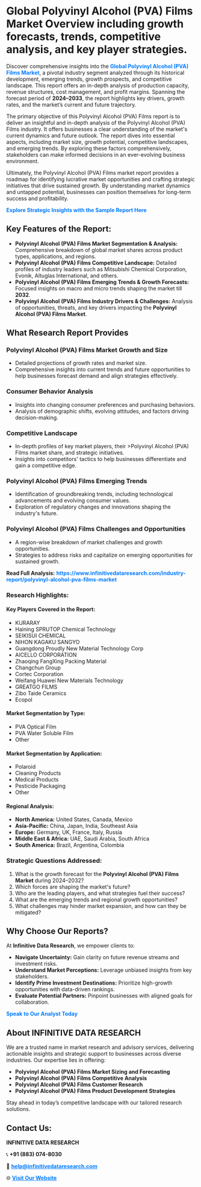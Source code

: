 <h1>Global Polyvinyl Alcohol (PVA) Films Market Overview including growth forecasts, trends, competitive analysis, and key player strategies.</h1>
<p>
Discover comprehensive insights into the 
<a href="https://www.infinitivedataresearch.com/industry-report/polyvinyl-alcohol-pva-films-market" rel="dofollow" style="color: #007BFF; text-decoration: none;"><strong>Global Polyvinyl Alcohol (PVA) Films Market</strong></a>, a pivotal industry segment analyzed through its historical development, emerging trends, growth prospects, and competitive landscape. This report offers an in-depth analysis of production capacity, revenue structures, cost management, and profit margins. Spanning the forecast period of <strong>2024–2033</strong>, the report highlights key drivers, growth rates, and the market’s current and future trajectory.
</p>
<p>
The primary objective of this Polyvinyl Alcohol (PVA) Films report is to deliver an insightful and in-depth analysis of the Polyvinyl Alcohol (PVA) Films industry. It offers businesses a clear understanding of the market's current dynamics and future outlook. The report dives into essential aspects, including market size, growth potential, competitive landscapes, and emerging trends. By exploring these factors comprehensively, stakeholders can make informed decisions in an ever-evolving business environment.
</p>
<p>
Ultimately, the Polyvinyl Alcohol (PVA) Films market report provides a roadmap for identifying lucrative market opportunities and crafting strategic initiatives that drive sustained growth. By understanding market dynamics and untapped potential, businesses can position themselves for long-term success and profitability.
</p>
<p>
<a href="https://www.infinitivedataresearch.com/request-sample/reportId=105335" style="color: #007BFF; text-decoration: none;"><strong>Explore Strategic Insights with the Sample Report Here</strong></a>
</p>

<h2>Key Features of the Report:</h2>
<ul>
<li><strong>Polyvinyl Alcohol (PVA) Films Market Segmentation & Analysis:</strong> Comprehensive breakdown of global market shares across product types, applications, and regions.</li>
<li><strong>Polyvinyl Alcohol (PVA) Films Competitive Landscape:</strong> Detailed profiles of industry leaders such as Mitsubishi Chemical Corporation, Evonik, Altuglas International, and others.</li>
<li><strong>Polyvinyl Alcohol (PVA) Films Emerging Trends & Growth Forecasts:</strong> Focused insights on macro and micro trends shaping the market till <strong>2032</strong>.</li>
<li><strong>Polyvinyl Alcohol (PVA) Films Industry Drivers & Challenges:</strong> Analysis of opportunities, threats, and key drivers impacting the <strong>Polyvinyl Alcohol (PVA) Films Market</strong>.</li>
</ul>

<h2>What Research Report Provides</h2>
<h3>Polyvinyl Alcohol (PVA) Films Market Growth and Size</h3>
<ul>
<li>Detailed projections of growth rates and market size.</li>
<li>Comprehensive insights into current trends and future opportunities to help businesses forecast demand and align strategies effectively.</li>
</ul>

<h3>Consumer Behavior Analysis</h3>
<ul>
<li>Insights into changing consumer preferences and purchasing behaviors.</li>
<li>Analysis of demographic shifts, evolving attitudes, and factors driving decision-making.</li>
</ul>

<h3>Competitive Landscape</h3>
<ul>
<li>In-depth profiles of key market players, their >Polyvinyl Alcohol (PVA) Films market share, and strategic initiatives.</li>
<li>Insights into competitors' tactics to help businesses differentiate and gain a competitive edge.</li>
</ul>

<h3>Polyvinyl Alcohol (PVA) Films Emerging Trends</h3>
<ul>
<li>Identification of groundbreaking trends, including technological advancements and evolving consumer values.</li>
<li>Exploration of regulatory changes and innovations shaping the industry's future.</li>
</ul>

<h3>Polyvinyl Alcohol (PVA) Films Challenges and Opportunities</h3>
<ul>
<li>A region-wise breakdown of market challenges and growth opportunities.</li>
<li>Strategies to address risks and capitalize on emerging opportunities for sustained growth.</li>
</ul>
<p><strong>Read Full Analysis:</strong> <a href="https://www.infinitivedataresearch.com/industry-report/polyvinyl-alcohol-pva-films-market" rel="dofollow" style="color: #007BFF; text-decoration: none;"><strong>https://www.infinitivedataresearch.com/industry-report/polyvinyl-alcohol-pva-films-market</strong></a></p>
<h3>Research Highlights:</h3>
<h4>Key Players Covered in the Report:</h4>
<ul><li>KURARAY</li><li>Haining SPRUTOP Chemical Technology</li><li>SEIKISUI CHEMICAL</li><li>NIHON KAGAKU SANGYO</li><li>Guangdong Proudly New Material Technology Corp</li><li>AICELLO CORPORATION</li><li>Zhaoqing FangXing Packing Material</li><li>Changchun Group</li><li>Cortec Corporation</li><li>Weifang Huawei New Materials Technology</li><li>GREATGO FILMS</li><li>Zibo Taide Ceramics</li><li>Ecopol</li></ul>
<h4>Market Segmentation by Type:</h4>
<ul><li>PVA Optical Film</li><li>PVA Water Soluble Film</li><li>Other</li></ul>
<h4>Market Segmentation by Application:</h4>
<ul><li>Polaroid</li><li>Cleaning Products</li><li>Medical Products</li><li>Pesticide Packaging</li><li>Other</li></ul>

<h4>Regional Analysis:</h4>
<ul>
<li><strong>North America:</strong> United States, Canada, Mexico</li>
<li><strong>Asia-Pacific:</strong> China, Japan, India, Southeast Asia</li>
<li><strong>Europe:</strong> Germany, UK, France, Italy, Russia</li>
<li><strong>Middle East & Africa:</strong> UAE, Saudi Arabia, South Africa</li>
<li><strong>South America:</strong> Brazil, Argentina, Colombia</li>
</ul>

<h3>Strategic Questions Addressed:</h3>
<ol>
<li>What is the growth forecast for the <strong>Polyvinyl Alcohol (PVA) Films Market</strong> during 2024–2032?</li>
<li>Which forces are shaping the market's future?</li>
<li>Who are the leading players, and what strategies fuel their success?</li>
<li>What are the emerging trends and regional growth opportunities?</li>
<li>What challenges may hinder market expansion, and how can they be mitigated?</li>
</ol>

<h2>Why Choose Our Reports?</h2>
<p>At <strong>Infinitive Data Research</strong>, we empower clients to:</p>
<ul>
<li><strong>Navigate Uncertainty:</strong> Gain clarity on future revenue streams and investment risks.</li>
<li><strong>Understand Market Perceptions:</strong> Leverage unbiased insights from key stakeholders.</li>
<li><strong>Identify Prime Investment Destinations:</strong> Prioritize high-growth opportunities with data-driven rankings.</li>
<li><strong>Evaluate Potential Partners:</strong> Pinpoint businesses with aligned goals for collaboration.</li>
</ul>
<p><a href="https://www.infinitivedataresearch.com/industry-report/polyvinyl-alcohol-pva-films-market" rel="dofollow" style="color: #007BFF; text-decoration: none;"><strong>Speak to Our Analyst Today</strong></a></p>

<h2>About INFINITIVE DATA RESEARCH</h2>
<p>We are a trusted name in market research and advisory services, delivering actionable insights and strategic support to businesses across diverse industries. Our expertise lies in offering:</p>
<ul>
<li><strong>Polyvinyl Alcohol (PVA) Films Market Sizing and Forecasting</strong></li>
<li><strong>Polyvinyl Alcohol (PVA) Films Competitive Analysis</strong></li>
<li><strong>Polyvinyl Alcohol (PVA) Films Customer Research</strong></li>
<li><strong>Polyvinyl Alcohol (PVA) Films Product Development Strategies</strong></li>
</ul>
<p>Stay ahead in today’s competitive landscape with our tailored research solutions.</p>

<h2>Contact Us:</h2>
<p><strong>INFINITIVE DATA RESEARCH</strong></p>
<p>📞 <strong>+91 (883) 074-8030</strong></p>
<p>📧 <strong><a href="mailto:help@infinitivedataresearch.com" style="color: #007BFF;">help@infinitivedataresearch.com</a></strong></p>
<p>🌐 <strong><a href="https://www.infinitivedataresearch.com" rel="dofollow" style="color: #007BFF;">Visit Our Website</a></strong></p>